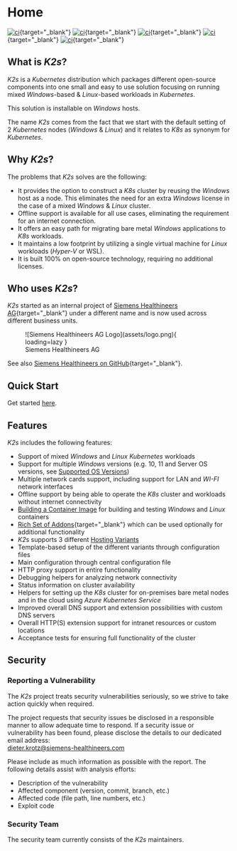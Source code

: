 <!--
SPDX-FileCopyrightText: © 2024 Siemens Healthineers AG
SPDX-License-Identifier: MIT
-->

# Home
[![ci](https://github.com/Siemens-Healthineers/K2s/actions/workflows/ci-reuse-checks.yml/badge.svg)](https://github.com/Siemens-Healthineers/K2s/actions/workflows/ci-reuse-checks.yml){target="_blank"}
[![ci](https://github.com/Siemens-Healthineers/K2s/actions/workflows/ci-unit-tests.yml/badge.svg)](https://github.com/Siemens-Healthineers/K2s/actions/workflows/ci-unit-tests.yml){target="_blank"}
[![ci](https://github.com/Siemens-Healthineers/K2s/actions/workflows/build-k2s-cli.yml/badge.svg)](https://github.com/Siemens-Healthineers/K2s/actions/workflows/build-k2s-cli.yml){target="_blank"}
[![ci](https://github.com/Siemens-Healthineers/K2s/actions/workflows/build-k2s-artifacts.yml/badge.svg)](https://github.com/Siemens-Healthineers/K2s/actions/workflows/build-k2s-artifacts.yml){target="_blank"}
[![ci](https://github.com/Siemens-Healthineers/K2s/actions/workflows/build-docs-next.yml/badge.svg)](https://github.com/Siemens-Healthineers/K2s/actions/workflows/build-docs-next.yml){target="_blank"}

## What is *K2s*?
*K2s* is a *Kubernetes* distribution which packages different open-source components into one small and easy to use solution focusing on running mixed *Windows*-based & *Linux*-based workloads in *Kubernetes*. 

This solution is installable on *Windows* hosts.

The name *K2s* comes from the fact that we start with the default setting of 2 *Kubernetes* nodes (*Windows* & *Linux*) and it relates to *K8s* as synonym for *Kubernetes*.

## Why *K2s*?
The problems that *K2s* solves are the following:

- It provides the option to construct a *K8s* cluster by reusing the *Windows* host as a node. This eliminates the need for an extra *Windows* license in the case of a mixed *Windows* & *Linux* cluster.
- Offline support is available for all use cases, eliminating the requirement for an internet connection.
- It offers an easy path for migrating bare metal *Windows* applications to *K8s* workloads.
- It maintains a low footprint by utilizing a single virtual machine for *Linux* workloads (*Hyper-V* or WSL).
- It is built 100% on open-source technology, requiring no additional licenses.

## Who uses *K2s*?
*K2s* started as an internal project of [Siemens Healthineers AG](https://www.siemens-healthineers.com/){target="_blank"} under a different name and is now used across different business units.

<figure markdown="span">
  ![Siemens Healthineers AG Logo](assets/logo.png){ loading=lazy }
  <figcaption>Siemens Healthineers AG</figcaption>
</figure>

See also [Siemens Healthineers on GitHub](https://github.com/Siemens-Healthineers){target="_blank"}.

## Quick Start
Get started [here](quickstart/index.md).

## Features
*K2s* includes the following features:

- Support of mixed *Windows* and *Linux* *Kubernetes* workloads
- Support for multiple *Windows* versions (e.g. 10, 11 and Server OS versions, see [Supported OS Versions](op-manual/os-support.md))
- Multiple network cards support, including support for LAN and *WI-FI* network interfaces
- Offline support by being able to operate the *K8s* cluster and workloads without internet connectivity
- [Building a Container Image](user-guide/building-container-image.md) for building and testing *Windows* and *Linux* containers
- [Rich Set of Addons](https://github.com/Siemens-Healthineers/K2s/blob/main/addons/README.md){target="_blank"} which can be used optionally for additional functionality 
- *K2*s supports 3 different [Hosting Variants](user-guide/hosting-variants.md)
- Template-based setup of the different variants through configuration files
- Main configuration through central configuration file
- HTTP proxy support in entire functionality
- Debugging helpers for analyzing network connectivity
- Status information on cluster availability
- Helpers for setting up the *K8s* cluster for on-premises bare metal nodes and in the cloud using *Azure Kubernetes Service*
- Improved overall DNS support and extension possibilities with custom DNS servers
- Overall HTTP(S) extension support for intranet resources or custom locations 
- Acceptance tests for ensuring full functionality of the cluster

## Security
### Reporting a Vulnerability
The *K2s* project treats security vulnerabilities seriously, so we strive to take action quickly when required.

The project requests that security issues be disclosed in a responsible manner to allow adequate time to respond. If a security issue or vulnerability has been found, please disclose the details to our dedicated email address:<br/>
<a href="mailto:dieter.krotz@siemens-healthineers.com">dieter.krotz@siemens-healthineers.com</a>

Please include as much information as possible with the report. The
following details assist with analysis efforts:

  - Description of the vulnerability
  - Affected component (version, commit, branch, etc.)
  - Affected code (file path, line numbers, etc.)
  - Exploit code

### Security Team
The security team currently consists of the *K2s* maintainers.
